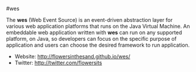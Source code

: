 #wes

<p>The <strong>wes</strong> (Web Event Source) is an event-driven abstraction layer for various web application platforms that runs on the Java Virtual Machine. An embeddable web application written with <strong>wes</strong> can run on any supported platform, on Java, so developers can focus on the specific purpose of application and users can choose the desired framework to run application.</p>

* Website: http://flowersinthesand.github.io/wes/ 
* Twitter: http://twitter.com/flowersits
